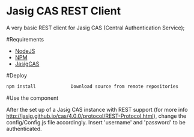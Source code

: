 Jasig CAS REST Client
========================
 A very basic REST client for Jasig CAS (Central Authentication Service);


#Requirements

* [NodeJS](http://nodejs.org/)
* [NPM](https://npmjs.org/)
* [JasigCAS](http://jasig.github.io/cas/4.0.0/index.html)

#Deploy

```bash
npm install             Download source from remote repositories

```
  
#Use the component

After the set up of a Jasig CAS instance with REST support (for more info http://jasig.github.io/cas/4.0.0/protocol/REST-Protocol.html), change the config/Config.js file accordingly.
Insert 'username' and 'password' to be authenticated.
